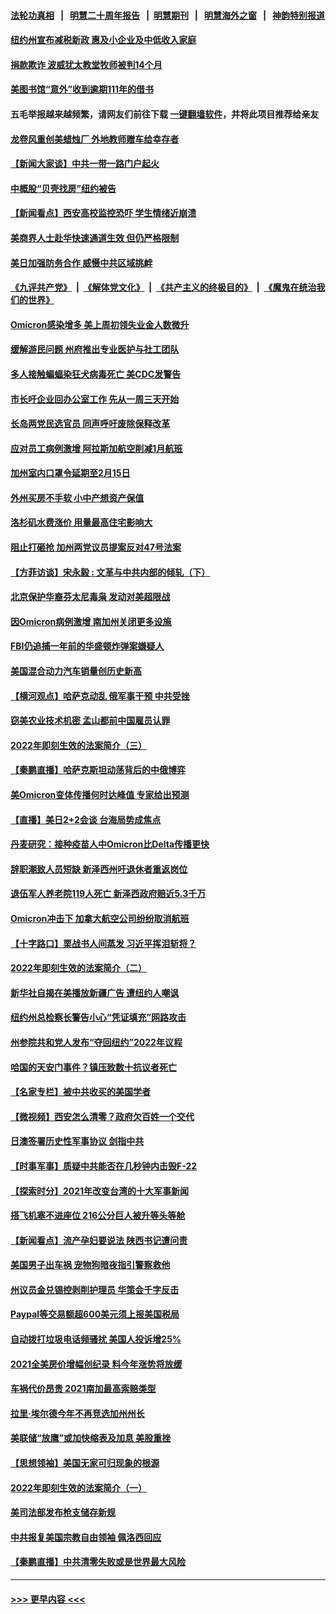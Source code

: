 #### [法轮功真相](https://github.com/gfw-breaker/truth/blob/master/README.md?t=0) &nbsp;&nbsp;|&nbsp;&nbsp; [明慧二十周年报告](https://github.com/gfw-breaker/mh-reports/blob/master/README.md?t=0) &nbsp;&nbsp;|&nbsp;&nbsp;[明慧期刊](https://github.com/gfw-breaker/mh-qikan) &nbsp;&nbsp;|&nbsp;&nbsp; [明慧海外之窗](https://github.com/gfw-breaker/mh-news/blob/master/README.md?t=0) &nbsp;&nbsp;|&nbsp;&nbsp; [神韵特别报道](https://github.com/gfw-breaker/mh-news/blob/master/shenyun.md?t=0)
#### [纽约州宣布减税新政 惠及小企业及中低收入家庭](../pages/nsc412/n13487611.md?t=01080250) 
#### [捐款欺诈 波威犹太教堂牧师被判14个月](../pages/nsc412/n13488999.md?t=01080250) 
#### [美图书馆“意外”收到逾期111年的借书](../pages/nsc412/n13488531.md?t=01080250) 
#### 五毛举报越来越频繁，请网友们前往下载 [一键翻墙软件](https://github.com/gfw-breaker/ssr-accounts)，并将此项目推荐给亲友
#### [龙卷风重创美蜡烛厂 外地教师赠车给幸存者](../pages/nsc412/n13488169.md?t=01080250) 
#### [【新闻大家谈】中共一带一路门户起火](../pages/nsc412/n13488835.md?t=01080250) 
#### [中概股“贝壳找房”纽约被告](../pages/nsc412/n13487739.md?t=01080250) 
#### [【新闻看点】西安高校监控恐吓 学生情绪近崩溃](../pages/nsc412/n13487032.md?t=01080250) 
#### [美商界人士赴华快速通道生效 但仍严格限制](../pages/nsc412/n13488594.md?t=01080250) 
#### [美日加强防务合作 威慑中共区域挑衅](../pages/nsc412/n13487901.md?t=01080250) 
#### [《九评共产党》](https://github.com/begood0513/9ping.md/blob/master/README.md) &nbsp;|&nbsp; [《解体党文化》](../../../../jtdwh.md/blob/master/README.md)  &nbsp;|&nbsp; [《共产主义的终极目的》](../../../../gczydzjmd.md/blob/master/README.md) &nbsp;|&nbsp; [《魔鬼在统治我们的世界》](../../../../mgztzwmdsj.md/blob/master/README.md) 
#### [Omicron感染增多 美上周初领失业金人数微升](../pages/nsc412/n13487311.md?t=01080250) 
#### [缓解游民问题 州府推出专业医护与社工团队](../pages/nsc412/n13487603.md?t=01080250) 
#### [多人接触蝙蝠染狂犬病毒死亡 美CDC发警告](../pages/nsc412/n13487587.md?t=01080250) 
#### [市长吁企业回办公室工作 先从一周三天开始](../pages/nsc412/n13487591.md?t=01080250) 
#### [长岛两党民选官员 同声呼吁废除保释改革](../pages/nsc412/n13487521.md?t=01080250) 
#### [应对员工病例激增 阿拉斯加航空削减1月航班](../pages/nsc412/n13487252.md?t=01080250) 
#### [加州室内口罩令延期至2月15日](../pages/nsc412/n13487541.md?t=01080250) 
#### [外州买房不手软 小中产想资产保值](../pages/nsc412/n13487512.md?t=01080250) 
#### [洛杉矶水费涨价 用量最高住宅影响大](../pages/nsc412/n13487491.md?t=01080250) 
#### [阻止打砸抢 加州两党议员提案反对47号法案](../pages/nsc412/n13487425.md?t=01080250) 
#### [【方菲访谈】宋永毅 : 文革与中共内部的倾轧（下）](../pages/nsc412/n13486836.md?t=01080250) 
#### [北京保护华裔芬太尼毒枭 发动对美超限战](../pages/nsc412/n13487256.md?t=01080250) 
#### [因Omicron病例激增 南加州关闭更多设施](../pages/nsc412/n13487343.md?t=01080250) 
#### [FBI仍追捕一年前的华盛顿炸弹案嫌疑人](../pages/nsc412/n13487161.md?t=01080250) 
#### [美国混合动力汽车销量创历史新高](../pages/nsc412/n13487126.md?t=01080250) 
#### [【横河观点】哈萨克动乱 俄军事干预 中共受挫](../pages/nsc412/n13487109.md?t=01080250) 
#### [窃美农业技术机密 孟山都前中国雇员认罪](../pages/nsc412/n13487190.md?t=01080250) 
#### [2022年即刻生效的法案简介（三）](../pages/nsc412/n13487238.md?t=01080250) 
#### [【秦鹏直播】哈萨克斯坦动荡背后的中俄博弈](../pages/nsc412/n13487099.md?t=01080250) 
#### [美Omicron变体传播何时达峰值 专家给出预测](../pages/nsc412/n13487148.md?t=01080250) 
#### [【直播】美日2+2会谈 台海局势成焦点](../pages/nsc412/n13486979.md?t=01080250) 
#### [丹麦研究：接种疫苗人中Omicron比Delta传播更快](../pages/nsc412/n13487085.md?t=01080250) 
#### [辞职潮致人员短缺 新泽西州吁退休者重返岗位](../pages/nsc412/n13487030.md?t=01080250) 
#### [退伍军人养老院119人死亡 新泽西政府赔近5.3千万](../pages/nsc412/n13487020.md?t=01080250) 
#### [Omicron冲击下 加拿大航空公司纷纷取消航班](../pages/nsc412/n13486849.md?t=01080250) 
#### [【十字路口】栗战书人间蒸发 习近平挥泪斩将？](../pages/nsc412/n13486673.md?t=01080250) 
#### [2022年即刻生效的法案简介（二）](../pages/nsc412/n13486945.md?t=01080250) 
#### [新华社自揭在美播放新疆广告 遭纽约人嘲讽](../pages/nsc412/n13485225.md?t=01080250) 
#### [纽约州总检察长警告小心“凭证填充”网路攻击](../pages/nsc412/n13485315.md?t=01080250) 
#### [州参院共和党人发布“夺回纽约”2022年议程](../pages/nsc412/n13485260.md?t=01080250) 
#### [哈国的天安门事件？镇压致数十抗议者死亡](../pages/nsc412/n13486715.md?t=01080250) 
#### [【名家专栏】被中共收买的美国学者](../pages/nsc412/n13486382.md?t=01080250) 
#### [【微视频】西安怎么清零？政府欠百姓一个交代](../pages/nsc412/n13486491.md?t=01080250) 
#### [日澳签署历史性军事协议 剑指中共](../pages/nsc412/n13486451.md?t=01080250) 
#### [【时事军事】质疑中共能否在几秒钟内击毁F-22](../pages/nsc412/n13485411.md?t=01080250) 
#### [【探索时分】2021年改变台湾的十大军事新闻](../pages/nsc412/n13484242.md?t=01080250) 
#### [搭飞机塞不进座位 216公分巨人被升等头等舱](../pages/nsc412/n13485867.md?t=01080250) 
#### [【新闻看点】流产孕妇要说法 陕西书记遭问责](../pages/nsc412/n13484681.md?t=01080250) 
#### [美国男子出车祸 宠物狗暗夜指引警察救他](../pages/nsc412/n13485583.md?t=01080250) 
#### [州议员金兑锡控剥削护理员 华策会千字反击](../pages/nsc412/n13485233.md?t=01080250) 
#### [Paypal等交易额超600美元须上报美国税局](../pages/nsc412/n13485021.md?t=01080250) 
#### [自动拨打垃圾电话频骚扰 美国人投诉增25%](../pages/nsc412/n13484805.md?t=01080250) 
#### [2021全美房价增幅创纪录 料今年涨势将放缓](../pages/nsc412/n13485097.md?t=01080250) 
#### [车祸代价昂贵 2021南加最高索赔类型](../pages/nsc412/n13484989.md?t=01080250) 
#### [拉里‧埃尔德今年不再竞选加州州长](../pages/nsc412/n13484947.md?t=01080250) 
#### [美联储“放鹰”或加快缩表及加息 美股重挫](../pages/nsc412/n13484713.md?t=01080250) 
#### [【思想领袖】美国无家可归现象的根源](../pages/nsc412/n13447262.md?t=01080250) 
#### [2022年即刻生效的法案简介（一）](../pages/nsc412/n13484721.md?t=01080250) 
#### [美司法部发布枪支储存新规](../pages/nsc412/n13484783.md?t=01080250) 
#### [中共报复美国宗教自由领袖 佩洛西回应](../pages/nsc412/n13484623.md?t=01080250) 
#### [【秦鹏直播】中共清零失败或是世界最大风险](../pages/nsc412/n13484700.md?t=01080250) 

----
#### [ >>> 更早内容 <<< ](../indexes/nsc412-earlier.md)
